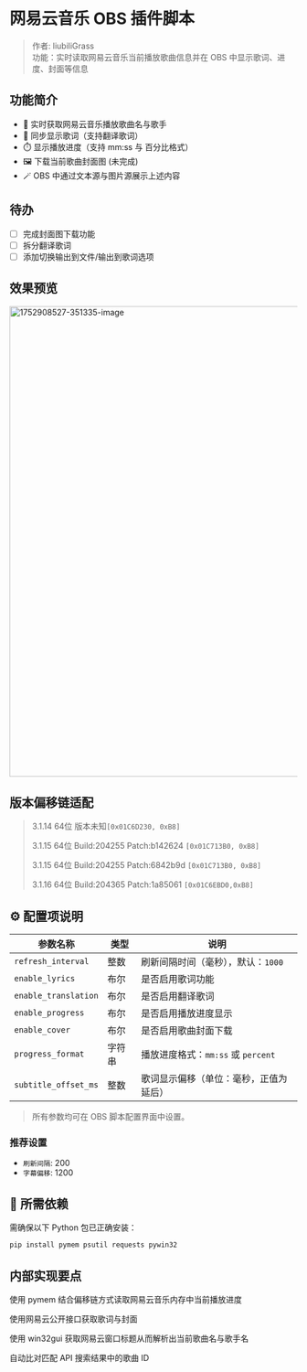 # 网易云音乐 OBS 插件脚本

> 作者: liubiliGrass  
> 功能：实时读取网易云音乐当前播放歌曲信息并在 OBS 中显示歌词、进度、封面等信息

## 功能简介

- 🎵 实时获取网易云音乐播放歌曲名与歌手
- 📃 同步显示歌词（支持翻译歌词）
- ⏱️ 显示播放进度（支持 mm:ss 与 百分比格式）
- 🖼️ 下载当前歌曲封面图 (未完成)
- 🪄 OBS 中通过文本源与图片源展示上述内容


## 待办

- [ ] 完成封面图下载功能
- [ ] 拆分翻译歌词
- [ ] 添加切换输出到文件/输出到歌词选项

## 效果预览

<img width="1784" height="823" alt="1752908527-351335-image" src="https://github.com/user-attachments/assets/c2a8eb1c-d8a6-4f5b-972a-b12ac350c201" />


## 版本偏移链适配

> 3.1.14 64位 版本未知`[0x01C6D230, 0xB8]`
> 
> 3.1.15 64位 Build:204255 Patch:b142624 `[0x01C713B0, 0xB8]`
>
> 3.1.15 64位 Build:204255 Patch:6842b9d `[0x01C713B0, 0xB8]`
>
> 3.1.16 64位 Build:204365 Patch:1a85061 `[0x01C6EBD0,0xB8]`

## ⚙️ 配置项说明

| 参数名称             | 类型     | 说明                                       |
|----------------------|----------|--------------------------------------------|
| `refresh_interval`   | 整数     | 刷新间隔时间（毫秒），默认：`1000`        |
| `enable_lyrics`      | 布尔     | 是否启用歌词功能                           |
| `enable_translation` | 布尔     | 是否启用翻译歌词                           |
| `enable_progress`    | 布尔     | 是否启用播放进度显示                       |
| `enable_cover`       | 布尔     | 是否启用歌曲封面下载                       |
| `progress_format`    | 字符串   | 播放进度格式：`mm:ss` 或 `percent`         |
| `subtitle_offset_ms` | 整数     | 歌词显示偏移（单位：毫秒，正值为延后）    |

> 所有参数均可在 OBS 脚本配置界面中设置。


### 推荐设置

- `刷新间隔`: 200
- `字幕偏移`: 1200

## 🧰 所需依赖

需确保以下 Python 包已正确安装：

```bash
pip install pymem psutil requests pywin32
```

## 内部实现要点

使用 pymem 结合偏移链方式读取网易云音乐内存中当前播放进度

使用网易云公开接口获取歌词与封面

使用 win32gui 获取网易云窗口标题从而解析出当前歌曲名与歌手名

自动比对匹配 API 搜索结果中的歌曲 ID
